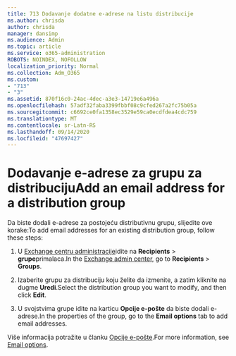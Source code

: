 ```yaml
---
title: 713 Dodavanje dodatne e-adrese na listu distribucije
ms.author: chrisda
author: chrisda
manager: dansimp
ms.audience: Admin
ms.topic: article
ms.service: o365-administration
ROBOTS: NOINDEX, NOFOLLOW
localization_priority: Normal
ms.collection: Adm_O365
ms.custom:
- "713"
- "3"
ms.assetid: 870f16c0-24ac-4dec-a3e3-14719e6a496a
ms.openlocfilehash: 57adf32faba3399fbbf08c9cfed267a2fc75b05a
ms.sourcegitcommit: c6692ce0fa1358ec3529e59ca0ecdfdea4cdc759
ms.translationtype: MT
ms.contentlocale: sr-Latn-RS
ms.lasthandoff: 09/14/2020
ms.locfileid: "47697427"
---
```

# <a name="add-an-email-address-for-a-distribution-group"></a><span data-ttu-id="778b8-102">Dodavanje e-adrese za grupu za distribuciju</span><span class="sxs-lookup"><span data-stu-id="778b8-102">Add an email address for a distribution group</span></span>

<span data-ttu-id="778b8-103">Da biste dodali e-adrese za postojeću distributivnu grupu, slijedite ove korake:</span><span class="sxs-lookup"><span data-stu-id="778b8-103">To add email addresses for an existing distribution group, follow these steps:</span></span>

1. <span data-ttu-id="778b8-104">U [Exchange centru administracije](https://outlook.office365.com/ecp/)idite na **Recipients** \> **grupe**primalaca.</span><span class="sxs-lookup"><span data-stu-id="778b8-104">In the [Exchange admin center](https://outlook.office365.com/ecp/), go to **Recipients** \> **Groups**.</span></span>

2. <span data-ttu-id="778b8-105">Izaberite grupu za distribuciju koju želite da izmenite, a zatim kliknite na dugme **Uredi**.</span><span class="sxs-lookup"><span data-stu-id="778b8-105">Select the distribution group you want to modify, and then click **Edit**.</span></span>

3. <span data-ttu-id="778b8-106">U svojstvima grupe idite na karticu **Opcije e-pošte** da biste dodali e-adrese.</span><span class="sxs-lookup"><span data-stu-id="778b8-106">In the properties of the group, go to the **Email options** tab to add email addresses.</span></span> 

<span data-ttu-id="778b8-107">Više informacija potražite u članku [Opcije e-pošte](https://technet.microsoft.com/library/bb124513.aspx#emailoptions).</span><span class="sxs-lookup"><span data-stu-id="778b8-107">For more information, see [Email options](https://technet.microsoft.com/library/bb124513.aspx#emailoptions).</span></span>
